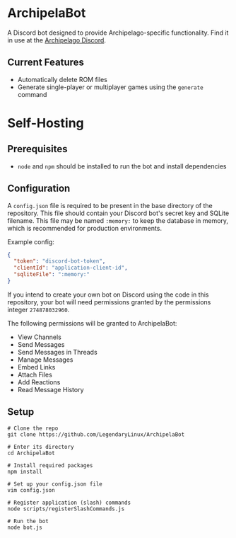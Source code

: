 # ArchipelaBot
A Discord bot designed to provide Archipelago-specific functionality.
Find it in use at the [Archipelago Discord](https://discord.gg/B5pjMYy).

## Current Features
- Automatically delete ROM files
- Generate single-player or multiplayer games using the `generate` command

# Self-Hosting

## Prerequisites
- `node` and `npm` should be installed to run the bot and install dependencies

## Configuration
A `config.json` file is required to be present in the base directory of the repository. This file should contain
your Discord bot's secret key and SQLite filename. This file may be named `:memory:` to keep the database in memory,
which is recommended for production environments.

Example config:
```json
{
  "token": "discord-bot-token",
  "clientId": "application-client-id",
  "sqliteFile": ":memory:"
}
```

If you intend to create your own bot on Discord using the code in this repository, your bot will need
permissions granted by the permissions integer `274878032960`.

The following permissions will be granted
to ArchipelaBot:
- View Channels
- Send Messages
- Send Messages in Threads
- Manage Messages
- Embed Links
- Attach Files
- Add Reactions
- Read Message History

## Setup
```shell script
# Clone the repo
git clone https://github.com/LegendaryLinux/ArchipelaBot

# Enter its directory
cd ArchipelaBot

# Install required packages
npm install

# Set up your config.json file
vim config.json

# Register application (slash) commands
node scripts/registerSlashCommands.js

# Run the bot
node bot.js
```
